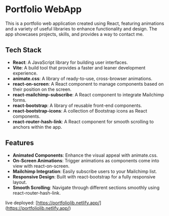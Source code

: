 # Portfolio WebApp

This is a portfolio web application created using React, featuring animations and a variety of useful libraries to enhance functionality and design. The app showcases projects, skills, and provides a way to contact me.

## Tech Stack

- **React**: A JavaScript library for building user interfaces.
- **Vite**: A build tool that provides a faster and leaner development experience.
- **animate.css**: A library of ready-to-use, cross-browser animations.
- **react-on-screen**: A React component to manage components based on their position on the screen.
- **react-mailchimp-subscribe**: A React component to integrate Mailchimp forms.
- **react-bootstrap**: A library of reusable front-end components.
- **react-bootstrap-icons**: A collection of Bootstrap icons as React components.
- **react-router-hash-link**: A React component for smooth scrolling to anchors within the app.

## Features

- **Animated Components**: Enhance the visual appeal with animate.css.
- **On-Screen Animations**: Trigger animations as components come into view with react-on-screen.
- **Mailchimp Integration**: Easily subscribe users to your Mailchimp list.
- **Responsive Design**: Built with react-bootstrap for a fully responsive layout.
- **Smooth Scrolling**: Navigate through different sections smoothly using react-router-hash-link.

live deployed: [https://portfoliolib.netlify.app/] (https://portfoliolib.netlify.app/)